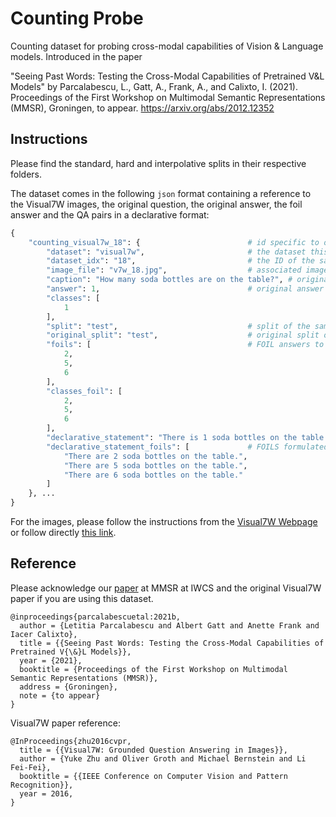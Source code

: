 # Counting Probe
Counting dataset for probing cross-modal capabilities of Vision &amp; Language models. Introduced in the paper

"Seeing Past Words: Testing the Cross-Modal Capabilities of Pretrained V&amp;L Models" by Parcalabescu, L., Gatt, A., Frank, A., and Calixto, I. (2021). Proceedings of the First Workshop on Multimodal Semantic Representations (MMSR), Groningen, to appear. https://arxiv.org/abs/2012.12352

## Instructions
Please find the standard, hard and interpolative splits in their respective folders.

The dataset comes in the following `json` format containing a reference to the Visual7W images, the original question, the original answer, the foil answer and the QA pairs in a declarative format:
```python
{
    "counting_visual7w_18": {                        # id specific to our release
        "dataset": "visual7w",                       # the dataset this data sample was taken from
        "dataset_idx": "18",                         # the ID of the sample in the original dataset
        "image_file": "v7w_18.jpg",                  # associated image file in Visual7W
        "caption": "How many soda bottles are on the table?", # original question for the image as associated in Visual7W
        "answer": 1,                                 # original answer as associated in Visual7W
        "classes": [
            1
        ],
        "split": "test",                             # split of the sample in our dataset
        "original_split": "test",                    # original split of the sample in Visual7W
        "foils": [                                   # FOIL answers to the question
            2,
            5,
            6
        ],
        "classes_foil": [
            2,
            5,
            6
        ],
        "declarative_statement": "There is 1 soda bottles on the table.", # QA formulated as a declarative statement
        "declarative_statement_foils": [             # FOILS formulated as a declarative statement
            "There are 2 soda bottles on the table.",
            "There are 5 soda bottles on the table.",
            "There are 6 soda bottles on the table."
        ]
    }, ...
}
```

For the images, please follow the instructions from the [Visual7W Webpage](https://ai.stanford.edu/~yukez/visual7w/) or follow directly [this link](http://vision.stanford.edu/yukezhu/visual7w_images.zip).

## Reference
Please acknowledge our [paper](https://arxiv.org/pdf/2012.12352.pdf) at MMSR at IWCS and the original Visual7W paper if you are using this dataset.

```
@inproceedings{parcalabescuetal:2021b,
  author = {Letitia Parcalabescu and Albert Gatt and Anette Frank and Iacer Calixto},
  title = {{Seeing Past Words: Testing the Cross-Modal Capabilities of Pretrained V{\&}L Models}},
  year = {2021},
  booktitle = {Proceedings of the First Workshop on Multimodal Semantic Representations (MMSR)},
  address = {Groningen},
  note = {to appear}
}
```

Visual7W paper reference:
```
@InProceedings{zhu2016cvpr,
  title = {{Visual7W: Grounded Question Answering in Images}},
  author = {Yuke Zhu and Oliver Groth and Michael Bernstein and Li Fei-Fei},
  booktitle = {{IEEE Conference on Computer Vision and Pattern Recognition}},
  year = 2016,
}
```